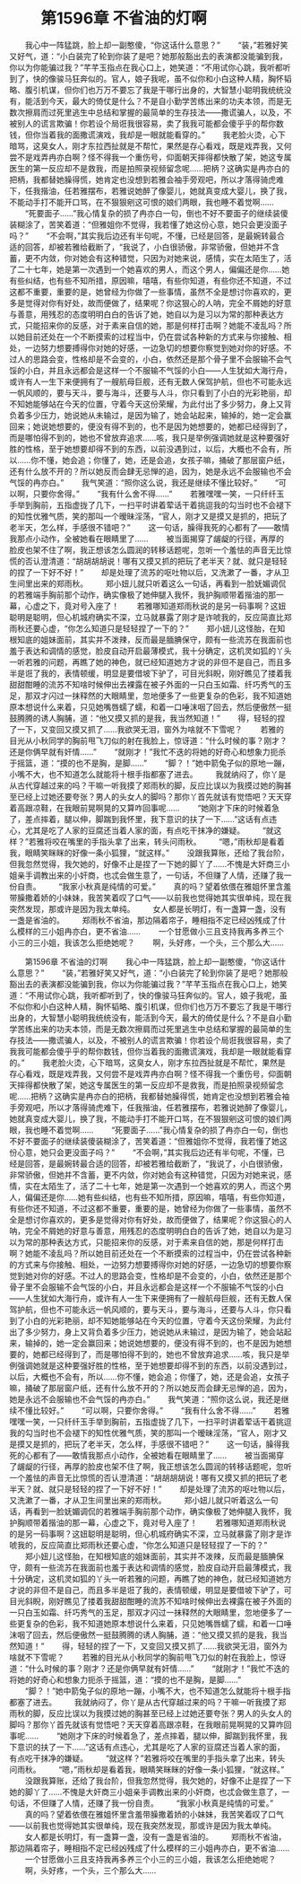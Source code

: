 # 　　第1596章 不省油的灯啊
　　我心中一阵猛跳，脸上却一副憨傻，“你这话什么意思？”
　　“装，”若雅好笑又好气，道：“小白装完了轮到你装了是吧？她那般豁出去的表演都没能骗到我，你以为你能骗过我？”芊芊玉指点在我心口上，她笑道：“不用试你心跳，我听都听到了，快的像骏马狂奔似的。官人，娘子我呢，虽不似你和小白这种人精，胸怀韬略、腹引机谋，但你们也万万不要忘了我是干哪行出身的，大智慧小聪明我统统没有，能活到今天，最大的倚仗是什么？不是自小勤学苦练出来的功夫本领，而是无数次擦肩而过死里逃生中总结和掌握的最简单的生存技法——撒谎骗人，以及，不被别人的谎言欺骗！你若设个局诳我很容易，卖了我我可能都会傻乎乎的帮你数钱，但你当着我的面撒谎演戏，我却是一眼就能看穿的。”
　　我老脸火烫，心下暗骂，这臭女人，刚才东拉西扯就是不帮忙，果然是存心看戏，既是戏弄我，又何尝不是戏弄冉亦白啊？怪不得我一个重伤号，仰面朝天摔得都快散了架，她这专属医生的第一反应却不是救我，而是拍照录视频留念呢……把柄？这确实是冉亦白的把柄，我都替她臊得慌，她肯定也没想到若雅会袖手旁观吧，所以才落得骑虎难下，任我揩油，任若雅摆布，若雅说她醉了像婴儿，她就真变成大婴儿，换了我，不能动手打不能开口骂，在不狠狠剜这可恨的娘们两眼，我也睡不着觉啊……
　　“死要面子……”我心情复杂的损了冉亦白一句，倒也不好不要面子的继续装傻装糊涂了，苦笑着道：“但雅姐你不觉得，我若懂了她这份心意，她只会更没面子吗？”
　　“不会啊，”其实我后边还有半句呢，不懂，已经是回答，是最婉转最合适的回答，却被若雅给截断了，“我说了，小白很骄傲，非常骄傲，但她并不含蓄，更不内敛，你对她会有这种错觉，只因为对她来说，感情，实在太陌生了，活了二十七年，她是第一次遇到一个她喜欢的男人，而这个男人，偏偏还是你……她有些纠结，也有些不知所措，原因嘛，嘻嘻，有些你知道，有些你还不知道，不过这都不重要，重要的是，她曾经为你做了一些事情，虽然不全是想讨你喜欢的，更多是觉得对你有好处，故而便做了，结果呢？你这狠心的人呐，完全不屑她的好意与善意，用残忍的态度明明白白的告诉了她，她自以为是习以为常的那种表达方式，只能招来你的反感，对于素来自信的她，那是何样打击啊？她能不凌乱吗？所以她目前还处在一个不断摸索的过程当中，仍在尝试各种新的方式来与你接触、相处，一边努力想要搏得你对她的好感，一边急切的想要你察觉到她对你的好感。不过人的思路会变，性格却是不会变的，小白，依然还是那个骨子里不会服输不会气馁的小白，并且永远都会是这样一个不服输不气馁的小白——人生犹如大海行舟，或许有人一生下来便拥有了一艘航母巨舰，还有无数人保驾护航，但也不可能永远一帆风顺的，要与天斗，要与海斗，还要与人斗，你只看到了小白的光彩艳丽，却不知她能够站在今天的位置，守着今天这份荣耀，为此付出了多少努力，身上又背负着多少压力，她说她从未输过，是因为输了，她会站起来，输掉的，她一定会赢回来；她说她想要的，便没有得不到的，也不是因为她想要的，她都已经得到了，而是哪怕得不到的，她也不曾放弃追求……咳，我只是举例强调她就是这种要强好胜的性格，至于她想要却得不到的东西，以前没遇到过，以后，大概也不会有，所以……你不懂，她会追；你懂了，她，还是会追，女孩子嘛，捅破了那层窗户纸，还有什么放不开的？所以她反而会肆无忌惮的追，因为，她是永远不会服输也不会气馁的冉亦白。”
　　我气笑道：“照你这么说，我还是继续不懂比较好。”
　　“可以啊，只要你舍得。”
　　“我有什么舍不得……”
　　若雅嘿嘿一笑，一只纤纤玉手举到胸前，五指虚拢了几下，一扫平时讲着荤话干着挑逗我的勾当时也不会褪下的知性优雅气质，笑的那叫一个暧昧淫荡，“官人，刚才又是摸又是抓的，把玩了老半天，怎么样，手感很不错吧？”
　　这一句话，臊得我死的心都有了——敢情我那点小动作，全被她看在眼睛里了……
　　被当面揭穿了龌龊的行径，再厚的脸皮也架不住了啊，我正想该怎么圆润的转移话题呢，忽听一个羞怯的声音无比惊慌的否认澄清道：“胡胡胡胡说！哪有又摸又抓的把玩了老半天？就、就只是轻轻的捏了一下好不好！”
　　却是处理了流苏的呕吐物以后，又洗漱了一番，才从卫生间里出来的郑雨秋。
　　郑小妞儿就只听着这么一句话，再看到一脸妩媚调侃的若雅端手胸前那个动作，确实像极了她伸腿入我怀，我护胸顺带着揩油的那一幕，心虚之下，竟对号入座了！
　　若雅哪知道郑雨秋说的是另一码事啊？这妞聪明是聪明，但心机城府确实不深，立马就暴露了刚才是诈唬我的，反应简直比郑雨秋还要心虚，“你怎么知道只是轻轻捏了一下的？”
　　郑小妞儿这怪胎，在知根知底的姐妹面前，其实并不泼辣，反而最是腼腆保守，颇有一些流苏在我面前也羞于表达和调情的感觉，脸皮自动开启最薄模式，我十分确定，这机灵如狐的丫头一听若雅的问题，再瞧了她的神色，就已经知道她方才说的非但不是自己，而且多半是诳了我的，表情顿缓，明显是要借坡下驴了，可目光斜睨，刚好瞧见了搂着我甜甜酣睡的流苏不知啥时候伸出去裸露在被子外面的一只白玉如霜、纤巧秀气的玉足，那双才闪过一抹释然的大眼睛里，忽地便多了一些更复杂的色彩，我不知道她原本想说什么来着，只见她嘴唇蠕了蠕，和着一口唾沫咽了回去，然后便傲然一挺鼓腾腾的诱人胸脯，道：“他又摸又抓的是我，我当然知道！”
　　得，轻轻的捏了一下，又变回又摸又抓了……我欲哭无泪，窗外为啥就不下雪呢？
　　若雅的目光从小秋同学的胸前甩飞刀似的射在我脸上，惊讶道：“什么时候的事？刚才？还是你俩早就有奸情……”
　　“就刚才！”我忙不迭的将她的好奇心和想象力扼杀于摇篮，道：“摸的也不是胸，是脚……”
　　“脚？！”她中箭兔子似的原地一蹦，小嘴不大，也不知道怎么就能将十根手指都塞了进去。
　　我就纳闷了，你丫是从古代穿越过来的吗？干嘛一听我摸了郑雨秋的脚，反应比误以为我摸过她的胸甚至已经上过她还要夸张？男人的头女人的脚吗？那你丫首先就该有觉悟吧？天天穿着高跟凉鞋，在我眼前晃啊晃的又算咋回事呢……
　　“她刚才下床的时候着急了，差点摔着，腿以伸，脚踹到我怀里，我下意识的扶了一下……”这话有点违心，尤其是吃了人家的豆腐还当着人家的面，有点吃干抹净的嫌疑。
　　“就这样？”若雅将咬在嘴里的手指头拿了出来，转头问雨秋。
　　“嗯，”雨秋却是看着我，眼睛笑眯眯的好像一条小狐狸，“就这样。”
　　没跟我算账，还给了我台阶，但我忽然觉得，我欠她的，好像不止是捏了一下她的脚丫了……不愧是大奸商三小姐亲手调教出来的小奸商，也忒会做生意了，一句话，不但赚了人情，还赚了我一份自责。
　　“我家小秋真是纯情的可爱。”
　　真的吗？望着依偎在雅姐怀里含羞带臊撒着娇的小妹妹，我苦笑着叹了口气——以前我也觉得她其实很单纯，现在我突然发现，那或许是因为我太单纯。
　　女人都是长明灯，有一盏算一盏，没有一盏是省油的。
　　郑雨秋不省油，那边隔着帘子，睡相指不定已经凶残成了什么模样的三小姐冉亦白，更不省油……
　　一个甘愿做小三且支持我再多养三个小三的三小姐，我该怎么拒绝她呢？
　　啊，头好疼，一个头，三个那么大……

　　第1596章 不省油的灯啊
　　我心中一阵猛跳，脸上却一副憨傻，“你这话什么意思？”
　　“装，”若雅好笑又好气，道：“小白装完了轮到你装了是吧？她那般豁出去的表演都没能骗到我，你以为你能骗过我？”芊芊玉指点在我心口上，她笑道：“不用试你心跳，我听都听到了，快的像骏马狂奔似的。官人，娘子我呢，虽不似你和小白这种人精，胸怀韬略、腹引机谋，但你们也万万不要忘了我是干哪行出身的，大智慧小聪明我统统没有，能活到今天，最大的倚仗是什么？不是自小勤学苦练出来的功夫本领，而是无数次擦肩而过死里逃生中总结和掌握的最简单的生存技法——撒谎骗人，以及，不被别人的谎言欺骗！你若设个局诳我很容易，卖了我我可能都会傻乎乎的帮你数钱，但你当着我的面撒谎演戏，我却是一眼就能看穿的。”
　　我老脸火烫，心下暗骂，这臭女人，刚才东拉西扯就是不帮忙，果然是存心看戏，既是戏弄我，又何尝不是戏弄冉亦白啊？怪不得我一个重伤号，仰面朝天摔得都快散了架，她这专属医生的第一反应却不是救我，而是拍照录视频留念呢……把柄？这确实是冉亦白的把柄，我都替她臊得慌，她肯定也没想到若雅会袖手旁观吧，所以才落得骑虎难下，任我揩油，任若雅摆布，若雅说她醉了像婴儿，她就真变成大婴儿，换了我，不能动手打不能开口骂，在不狠狠剜这可恨的娘们两眼，我也睡不着觉啊……
　　“死要面子……”我心情复杂的损了冉亦白一句，倒也不好不要面子的继续装傻装糊涂了，苦笑着道：“但雅姐你不觉得，我若懂了她这份心意，她只会更没面子吗？”
　　“不会啊，”其实我后边还有半句呢，不懂，已经是回答，是最婉转最合适的回答，却被若雅给截断了，“我说了，小白很骄傲，非常骄傲，但她并不含蓄，更不内敛，你对她会有这种错觉，只因为对她来说，感情，实在太陌生了，活了二十七年，她是第一次遇到一个她喜欢的男人，而这个男人，偏偏还是你……她有些纠结，也有些不知所措，原因嘛，嘻嘻，有些你知道，有些你还不知道，不过这都不重要，重要的是，她曾经为你做了一些事情，虽然不全是想讨你喜欢的，更多是觉得对你有好处，故而便做了，结果呢？你这狠心的人呐，完全不屑她的好意与善意，用残忍的态度明明白白的告诉了她，她自以为是习以为常的那种表达方式，只能招来你的反感，对于素来自信的她，那是何样打击啊？她能不凌乱吗？所以她目前还处在一个不断摸索的过程当中，仍在尝试各种新的方式来与你接触、相处，一边努力想要搏得你对她的好感，一边急切的想要你察觉到她对你的好感。不过人的思路会变，性格却是不会变的，小白，依然还是那个骨子里不会服输不会气馁的小白，并且永远都会是这样一个不服输不气馁的小白——人生犹如大海行舟，或许有人一生下来便拥有了一艘航母巨舰，还有无数人保驾护航，但也不可能永远一帆风顺的，要与天斗，要与海斗，还要与人斗，你只看到了小白的光彩艳丽，却不知她能够站在今天的位置，守着今天这份荣耀，为此付出了多少努力，身上又背负着多少压力，她说她从未输过，是因为输了，她会站起来，输掉的，她一定会赢回来；她说她想要的，便没有得不到的，也不是因为她想要的，她都已经得到了，而是哪怕得不到的，她也不曾放弃追求……咳，我只是举例强调她就是这种要强好胜的性格，至于她想要却得不到的东西，以前没遇到过，以后，大概也不会有，所以……你不懂，她会追；你懂了，她，还是会追，女孩子嘛，捅破了那层窗户纸，还有什么放不开的？所以她反而会肆无忌惮的追，因为，她是永远不会服输也不会气馁的冉亦白。”
　　我气笑道：“照你这么说，我还是继续不懂比较好。”
　　“可以啊，只要你舍得。”
　　“我有什么舍不得……”
　　若雅嘿嘿一笑，一只纤纤玉手举到胸前，五指虚拢了几下，一扫平时讲着荤话干着挑逗我的勾当时也不会褪下的知性优雅气质，笑的那叫一个暧昧淫荡，“官人，刚才又是摸又是抓的，把玩了老半天，怎么样，手感很不错吧？”
　　这一句话，臊得我死的心都有了——敢情我那点小动作，全被她看在眼睛里了……
　　被当面揭穿了龌龊的行径，再厚的脸皮也架不住了啊，我正想该怎么圆润的转移话题呢，忽听一个羞怯的声音无比惊慌的否认澄清道：“胡胡胡胡说！哪有又摸又抓的把玩了老半天？就、就只是轻轻的捏了一下好不好！”
　　却是处理了流苏的呕吐物以后，又洗漱了一番，才从卫生间里出来的郑雨秋。
　　郑小妞儿就只听着这么一句话，再看到一脸妩媚调侃的若雅端手胸前那个动作，确实像极了她伸腿入我怀，我护胸顺带着揩油的那一幕，心虚之下，竟对号入座了！
　　若雅哪知道郑雨秋说的是另一码事啊？这妞聪明是聪明，但心机城府确实不深，立马就暴露了刚才是诈唬我的，反应简直比郑雨秋还要心虚，“你怎么知道只是轻轻捏了一下的？”
　　郑小妞儿这怪胎，在知根知底的姐妹面前，其实并不泼辣，反而最是腼腆保守，颇有一些流苏在我面前也羞于表达和调情的感觉，脸皮自动开启最薄模式，我十分确定，这机灵如狐的丫头一听若雅的问题，再瞧了她的神色，就已经知道她方才说的非但不是自己，而且多半是诳了我的，表情顿缓，明显是要借坡下驴了，可目光斜睨，刚好瞧见了搂着我甜甜酣睡的流苏不知啥时候伸出去裸露在被子外面的一只白玉如霜、纤巧秀气的玉足，那双才闪过一抹释然的大眼睛里，忽地便多了一些更复杂的色彩，我不知道她原本想说什么来着，只见她嘴唇蠕了蠕，和着一口唾沫咽了回去，然后便傲然一挺鼓腾腾的诱人胸脯，道：“他又摸又抓的是我，我当然知道！”
　　得，轻轻的捏了一下，又变回又摸又抓了……我欲哭无泪，窗外为啥就不下雪呢？
　　若雅的目光从小秋同学的胸前甩飞刀似的射在我脸上，惊讶道：“什么时候的事？刚才？还是你俩早就有奸情……”
　　“就刚才！”我忙不迭的将她的好奇心和想象力扼杀于摇篮，道：“摸的也不是胸，是脚……”
　　“脚？！”她中箭兔子似的原地一蹦，小嘴不大，也不知道怎么就能将十根手指都塞了进去。
　　我就纳闷了，你丫是从古代穿越过来的吗？干嘛一听我摸了郑雨秋的脚，反应比误以为我摸过她的胸甚至已经上过她还要夸张？男人的头女人的脚吗？那你丫首先就该有觉悟吧？天天穿着高跟凉鞋，在我眼前晃啊晃的又算咋回事呢……
　　“她刚才下床的时候着急了，差点摔着，腿以伸，脚踹到我怀里，我下意识的扶了一下……”这话有点违心，尤其是吃了人家的豆腐还当着人家的面，有点吃干抹净的嫌疑。
　　“就这样？”若雅将咬在嘴里的手指头拿了出来，转头问雨秋。
　　“嗯，”雨秋却是看着我，眼睛笑眯眯的好像一条小狐狸，“就这样。”
　　没跟我算账，还给了我台阶，但我忽然觉得，我欠她的，好像不止是捏了一下她的脚丫了……不愧是大奸商三小姐亲手调教出来的小奸商，也忒会做生意了，一句话，不但赚了人情，还赚了我一份自责。
　　“我家小秋真是纯情的可爱。”
　　真的吗？望着依偎在雅姐怀里含羞带臊撒着娇的小妹妹，我苦笑着叹了口气——以前我也觉得她其实很单纯，现在我突然发现，那或许是因为我太单纯。
　　女人都是长明灯，有一盏算一盏，没有一盏是省油的。
　　郑雨秋不省油，那边隔着帘子，睡相指不定已经凶残成了什么模样的三小姐冉亦白，更不省油……
　　一个甘愿做小三且支持我再多养三个小三的三小姐，我该怎么拒绝她呢？
　　啊，头好疼，一个头，三个那么大……
